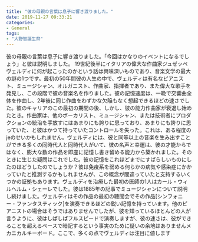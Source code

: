 ```yaml
---
title: "彼の母親の言葉は息子に響き渡りました。"
date: 2019-11-27 09:33:21
categories:
- General
tags:
- "大野智誕生祭"
---
```


彼の母親の言葉は息子に響き渡りました。「今回はかなりのイベントになるでしょう」と彼は説明しました。 19世紀後半にイタリアの偉大な作曲家ジュゼッペヴェルディに何が起こったのかという話は興味深いものであり、音楽文学の最大の謎の1つです。最初の50年間彼の人生の中で、ヴェルディは有名なピアニスト、ミュージシャン、オルガニスト、作曲家、指揮者であり、また偉大な歌手を発見し、この段階で彼の音楽名を作りました。彼の記憶速度は、一晩で交響曲全体を作曲し、2年後に同じ作曲をわずかな欠陥もなく想起できるほどの速さでした。彼のキャリアのこの最初の期間の後、しかし、彼の能力作曲家が衰退し始めたとき。作曲家は、他のボーカリスト、ミュージシャン、または技術者にプロダクションの統治を手放すにはあまりにも誇りに思っており、あまりにも誇りに思っていた、と彼はかつて持っていたコントロールを失った。これは、ある程度のjeのせいかもしれません。ヴェルディには、彼と同等以上の音楽を生み出すことができる多くの同時代人と同時代人がいて、彼の名声と幸運は、彼の才能からではなく、膨大な数の作品を即座に記憶し書き留める能力から築かれました。そのときに生じた疑問はこれでした。彼の記憶をこれほどまでにすばらしいものにしたのはどうしたのでしょうか？彼は免疫系を弱める何らかの病気や感染症にかかっていたと推測するかもしれませんが、この概念が間違っていたと支持するいくつかの証拠もあります。ヴェルディを治療した最初の医師の1人はカール・ウィルヘルム・シェーレでした。彼は1885年の記事でミュージシャンについて説明し続けました。ヴェルディはその作品の最初の聴聞会でその作品[シンフォニー・ファンタスティック]を演奏できるほどの鋭い記憶を持っています。他のピアニストの場合はそうではありませんでしたが、彼を知っているほとんどの人が言うように、彼はしばしばフルスピードで演奏しますが、彼の速さは、彼ができることを超えるペースで暗記するという事実のために疑いの余地はありませんメカニカルキーボード。ここで、多くの点でヴェルディは注目に値します
